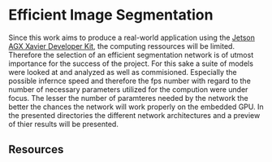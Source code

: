 # Efficient Image Segmentation
Since this work aims to produce a real-world application using the [Jetson AGX Xavier Developer Kit](https://developer.nvidia.com/embedded/jetson-agx-xavier-developer-kit), the computing ressources will be limited.
Therefore the selection of an efficient segmentation network is of utmost importance for the success of the project.
For this sake a suite of models were looked at and analyzed as well as commisioned. Especially the possible infernce speed and therefore the fps number with regard to the number of necessary parameters utilized for the compution were under focus. The lesser the number of paramteres needed by the network the better the chances the network will work properly on the embedded GPU. 
In the presented directories the different network architectures and a preview of thier results will be presented.

## Resources

